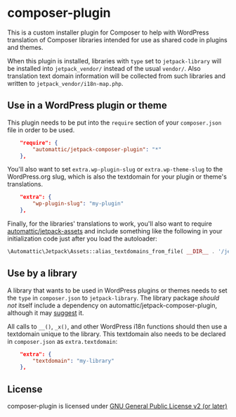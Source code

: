 # composer-plugin

This is a custom installer plugin for Composer to help with WordPress translation of Composer libraries intended for use as shared code in plugins and themes.

When this plugin is installed, libraries with `type` set to `jetpack-library` will be installed into `jetpack_vendor/` instead of the usual `vendor/`.
Also translation text domain information will be collected from such libraries and written to `jetpack_vendor/i18n-map.php`.

## Use in a WordPress plugin or theme

This plugin needs to be put into the `require` section of your `composer.json` file in order to be used.

```json
	"require": {
		"automattic/jetpack-composer-plugin": "*"
	},
```

You'll also want to set `extra.wp-plugin-slug` or `extra.wp-theme-slug` to the WordPress.org slug, which is also the textdomain for your plugin or theme's translations.

```json
	"extra": {
		"wp-plugin-slug": "my-plugin"
	},
```

Finally, for the libraries' translations to work, you'll also want to require [automattic/jetpack-assets](https://packagist.org/packages/automattic/jetpack-assets)
and include something like the following in your initialization code just after you load the autoloader:
```php
\Automattic\Jetpack\Assets::alias_textdomains_from_file( __DIR__ . '/jetpack_vendor/i18n-map.php' );
```

## Use by a library

A library that wants to be used in WordPress plugins or themes needs to set the `type` in `composer.json` to `jetpack-library`. The library package _should not_ itself include a dependency on automattic/jetpack-composer-plugin, although it may [suggest](https://getcomposer.org/doc/04-schema.md#suggest) it.

All calls to `__()`, `_x()`, and other WordPress i18n functions should then use a textdomain unique to the library. This textdomain also needs to be declared in `composer.json` as `extra.textdomain`:
```json
	"extra": {
		"textdomain": "my-library"
	},
```

## License

composer-plugin is licensed under [GNU General Public License v2 (or later)](./LICENSE.txt)

